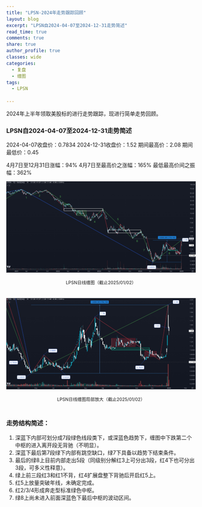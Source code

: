 ```yaml
---
title: "LPSN-2024年走势跟踪回顾"
layout: blog
excerpt: "LPSN自2024-04-07至2024-12-31走势简述"
read_time: true
comments: true
share: true
author_profile: true
classes: wide
categories:
  - 复盘
  - 缠图
tags:
  - LPSN

---
```


2024年上半年领取美股标的进行走势跟踪，现进行简单走势回顾。

### LPSN自2024-04-07至2024-12-31走势简述

2024-04-07收盘价：0.7834
2024-12-31收盘价：1.52
期间最高价：2.08
期间最低价：0.45

4月7日至12月31日涨幅：94%
4月7日至最高价之涨幅：165%
最低最高价间之振幅：362%

![LPSN](/assets/images/2025/LPSN-20250101-hg1.jpeg)
<small><center>LPSN日线缠图（截止2025/01/02）</center></small>　

![LPSN](/assets/images/2025/LPSN-20250101-hg2.jpeg)
<small><center>LPSN日线缠图局部放大（截止2025/01/02）</center></small>　

### 走势结构简述：

1. 深蓝下内部可划分成7段绿色线段类下，或深蓝色趋势下，缠图中下跌第二个中枢的进入离开段无背驰（不明显）。
2. 深蓝下最后第7段绿下内部有跳空缺口，绿7下具备以趋势下结束条件。
3. 最后的绿8上目前内部走出5段（同级别分解红3上可分出3段，红4下也可分出3段，可多义性释意）。
4. 绿上前三段红3和红1不背，红4扩展盘整下背驰后开启红5上。
5. 红5上放量突破年线，未确定完成。
6. 红2/3/4形成奔走型标准绿色中枢。
7. 绿8上尚未进入前面深蓝色下最后中枢的波动区间。


